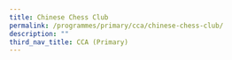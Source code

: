 ```yaml
---
title: Chinese Chess Club
permalink: /programmes/primary/cca/chinese-chess-club/
description: ""
third_nav_title: CCA (Primary)
---
```

